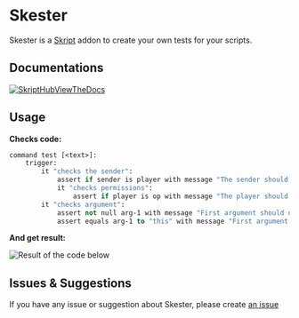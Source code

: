 # Skester

Skester is a [Skript](https://github.com/SkriptLang/Skript) addon to create your own tests for your scripts.

## Documentations

[![SkriptHubViewTheDocs](http://skripthub.net/static/addon/ViewTheDocsButton.png)](http://skripthub.net/docs/?addon=Skester)

## Usage

**Checks code:**

```vb
command test [<text>]:
    trigger:
        it "checks the sender":
            assert if sender is player with message "The sender should be a player"
            it "checks permissions":
                assert if player is op with message "The player should be OP!"
        it "checks argument":
            assert not null arg-1 with message "First argument should not be null"
            assert equals arg-1 to "this" with message "First argument should be ""this"""
```

**And get result:**

![Result of the code below](https://i.imgur.com/B2snAB3.png)

## Issues & Suggestions

If you have any issue or suggestion about Skester, please create [an issue](https://github.com/Olyno/skester/issues/new)